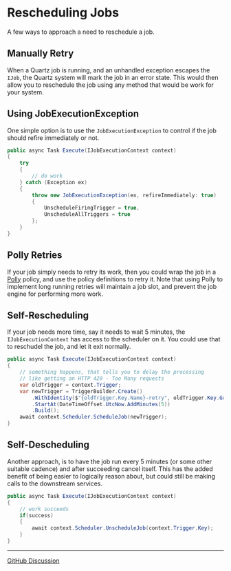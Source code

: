 # Rescheduling Jobs

A few ways to approach a need to reschedule a job.

## Manually Retry

When a Quartz job is running, and an unhandled exception escapes the `IJob`, the Quartz system will mark the job in an error state. This would then allow you to reschedule the job using any method that would be work for your system. 

## Using JobExecutionException

One simple option is to use the `JobExecutionException` to control if the job should refire immediately or not.

```csharp
public async Task Execute(IJobExecutionContext context)
{
    try 
    {
        // do work
    } catch (Exception ex)
    {
        throw new JobExecutionException(ex, refireImmediately: true)
        {
            UnscheduleFiringTrigger = true,
            UnscheduleAllTriggers = true
        };
    }
}
```

## Polly Retries

If your job simply needs to retry its work, then you could wrap the job in a [Polly](https://github.com/App-vNext/Polly) policy, and use the policy definitions to retry it. Note that using Polly to implement long running retries will maintain a job slot, and prevent the job engine for performing more work.

## Self-Rescheduling

If your job needs more time, say it needs to wait 5 minutes, the `IJobExecutionContext` has access to the scheduler on it. You could use that to reschudel the job, and let it exit normally.

```csharp
public async Task Execute(IJobExecutionContext context)
{
    // something happens, that tells you to delay the processing
    // like getting an HTTP 429 - Too Many requests
    var oldTrigger = context.Trigger;
    var newTrigger = TriggerBuilder.Create()
        .WithIdentity($"{oldTrigger.Key.Name}-retry", oldTrigger.Key.Group)
        .StartAt(DateTimeOffset.UtcNow.AddMinutes(5))
        .Build();
    await context.Scheduler.ScheduleJob(newTrigger);
}
```

## Self-Descheduling

Another approach, is to have the job run every 5 minutes (or some other suitable cadence) and after succeeding cancel itself. This has the added benefit of being easier to logically reason about, but could still be making calls to the downstream services.


```csharp
public async Task Execute(IJobExecutionContext context)
{
    // work succeeds
    if(success)
    {
        await context.Scheduler.UnscheduleJob(context.Trigger.Key);
    }
}
```

---

[GitHub Discussion](https://github.com/quartznet/quartznet/discussions/2073)
